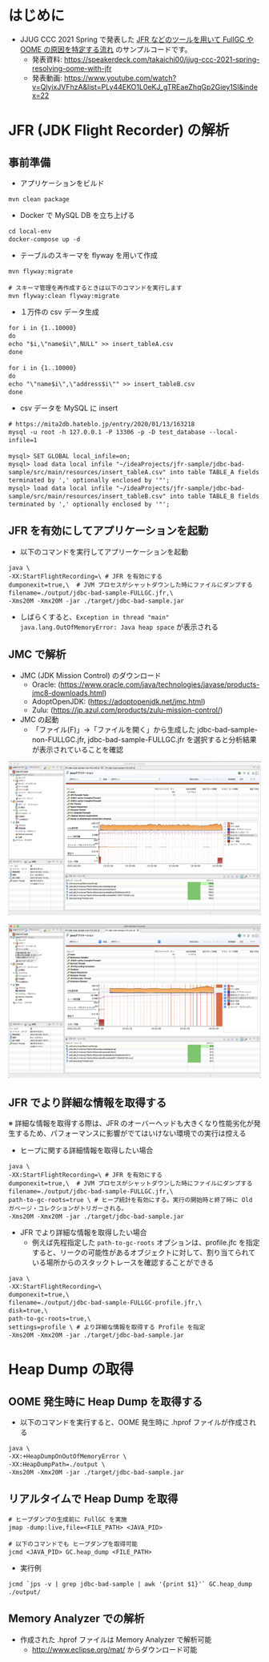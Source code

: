 # はじめに
- JJUG CCC 2021 Spring で発表した [JFR などのツールを用いて FullGC や OOME の原因を特定する流れ](https://fortee.jp/jjug-ccc-2021-spring/proposal/83439492-e768-427e-b5ca-a1f6bd20aa4b) のサンプルコードです。
    - 発表資料: https://speakerdeck.com/takaichi00/jjug-ccc-2021-spring-resolving-oome-with-jfr
    - 発表動画: https://www.youtube.com/watch?v=QlyixJVFhzA&list=PLy44EKO1L0eKJ_gTREaeZhqGp2Giey1Sl&index=22

# JFR (JDK Flight Recorder) の解析
## 事前準備
* アプリケーションをビルド

```
mvn clean package
```

* Docker で MySQL DB を立ち上げる

```
cd local-env
docker-compose up -d
```

- テーブルのスキーマを flyway を用いて作成

```
mvn flyway:migrate

# スキーマ管理を再作成するときは以下のコマンドを実行します
mvn flyway:clean flyway:migrate
```

* １万件の csv データ生成 

```
for i in {1..10000}
do
echo "$i,\"name$i\",NULL" >> insert_tableA.csv
done

for i in {1..10000}
do
echo "\"name$i\",\"address$i\"" >> insert_tableB.csv
done
```

* csv データを MySQL に insert

```
# https://mita2db.hateblo.jp/entry/2020/01/13/163218
mysql -u root -h 127.0.0.1 -P 13306 -p -D test_database --local-infile=1

mysql> SET GLOBAL local_infile=on;
mysql> load data local infile "~/ideaProjects/jfr-sample/jdbc-bad-sample/src/main/resources/insert_tableA.csv" into table TABLE_A fields terminated by ',' optionally enclosed by '"';
mysql> load data local infile "~/ideaProjects/jfr-sample/jdbc-bad-sample/src/main/resources/insert_tableB.csv" into table TABLE_B fields terminated by ',' optionally enclosed by '"';
```


## JFR を有効にしてアプリケーションを起動

* 以下のコマンドを実行してアプリーケーションを起動
```
java \
-XX:StartFlightRecording=\ # JFR を有効にする
dumponexit=true,\  # JVM プロセスがシャットダウンした時にファイルにダンプする
filename=./output/jdbc-bad-sample-FULLGC.jfr,\
-Xms20M -Xmx20M -jar ./target/jdbc-bad-sample.jar
```

* しばらくすると、`Exception in thread "main" java.lang.OutOfMemoryError: Java heap space` が表示される


## JMC で解析
* JMC (JDK Mission Control) のダウンロード
  * Oracle: (https://www.oracle.com/java/technologies/javase/products-jmc8-downloads.html)
  * AdoptOpenJDK: (https://adoptopenjdk.net/jmc.html)
  * Zulu: (https://jp.azul.com/products/zulu-mission-control/)
* JMC の起動
  * 「ファイル(F)」→「ファイルを開く」から生成した jdbc-bad-sample-non-FULLGC.jfr, jdbc-bad-sample-FULLGC.jfr を選択すると分析結果が表示されていることを確認

![non-FULLGC](./img/non-FULLGC-jfr.png)

![FULLGC](./img/FULLGC-jfr.png)

## JFR でより詳細な情報を取得する
※ 詳細な情報を取得する際は、JFR のオーバーヘッドも大きくなり性能劣化が発生するため、パフォーマンスに影響がでてはいけない環境での実行は控える

- ヒープに関する詳細情報を取得したい場合
```
java \
-XX:StartFlightRecording=\ # JFR を有効にする
dumponexit=true,\  # JVM プロセスがシャットダウンした時にファイルにダンプする
filename=./output/jdbc-bad-sample-FULLGC.jfr,\
path-to-gc-roots=true \ # ヒープ統計を有効にする。実行の開始時と終了時に Old ガベージ・コレクションがトリガーされる。
-Xms20M -Xmx20M -jar ./target/jdbc-bad-sample.jar
```

- JFR でより詳細な情報を取得したい場合
    - 例えば先程指定した `path-to-gc-roots` オプションは、profile.jfc を指定すると、リークの可能性があるオブジェクトに対して、割り当てられている場所からのスタックトレースを確認することができる
```
java \
-XX:StartFlightRecording=\
dumponexit=true,\
filename=./output/jdbc-bad-sample-FULLGC-profile.jfr,\
disk=true,\
path-to-gc-roots=true,\
settings=profile \ # より詳細な情報を取得する Profile を指定
-Xms20M -Xmx20M -jar ./target/jdbc-bad-sample.jar
```

# Heap Dump の取得

## OOME 発生時に Heap Dump を取得する

* 以下のコマンドを実行すると、OOME 発生時に .hprof ファイルが作成される

```
java \
-XX:+HeapDumpOnOutOfMemoryError \
-XX:HeapDumpPath=./output \
-Xms20M -Xmx20M -jar ./target/jdbc-bad-sample.jar
```

## リアルタイムで Heap Dump を取得

```
# ヒープダンプの生成前に FullGC を実施
jmap -dump:live,file=<FILE_PATH> <JAVA_PID>

# 以下のコマンドでも ヒープダンプを取得可能
jcmd <JAVA_PID> GC.heap_dump <FILE_PATH>
```

* 実行例

```
jcmd `jps -v | grep jdbc-bad-sample | awk '{print $1}'` GC.heap_dump ./output/
```



## Memory Analyzer での解析

* 作成された .hprof ファイルは Memory Analyzer で解析可能
  * http://www.eclipse.org/mat/ からダウンロード可能
